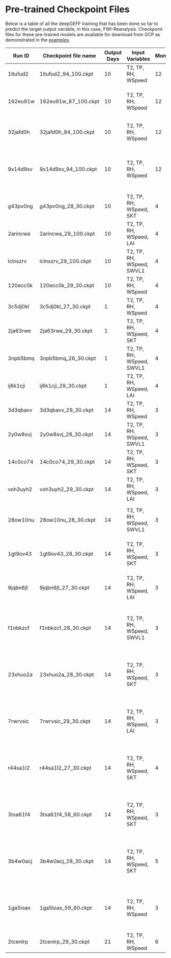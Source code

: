 # Pre-trained Checkpoint Files

 Below is a table of all the deepGEFF training that has been done so far to predict the target output variable, in this case, FWI-Reanalysis. Checkpoint files for these pre-trained models are available for download from GCP as demonstrated in the [examples](examples).

| Run ID   | Checkpoint file name   | Output Days | Input Variables           | Months | Input Days | Output Variable | Preprocessing                                                                     | Epochs | Accuracy                                                                               |
|----------|------------------------|-------------|---------------------------|--------|------------|-----------------|-----------------------------------------------------------------------------------|--------|----------------------------------------------------------------------------------------|
| 1ltufud2 | 1ltufud2_94_100.ckpt   | 10          | T2, TP, RH, WSpeed        | 12     | 4          | FWI-Reanalysis  | - Box-cox transformation                                                          | 100    |  [1ltufud2_acc.png](src/model/checkpoints/pre_trained/4_10/1ltufud2/1ltufud2_acc.png)  |
| 162eu91w | 162eu91w_87_100.ckpt   | 10          | T2, TP, RH, WSpeed        | 12     | 4          | FWI-Reanalysis  | - Undersampling for FWI < 10<br>- Box-cox transformation                          | 100    |  [162eu91w_acc.png](src/model/checkpoints/pre-trained/4_10/162eu91w/162eu91w_acc.png)  |
| 32jafd0h | 32jafd0h_84_100.ckpt   | 10          | T2, TP, RH, WSpeed        | 12     | 4          | FWI-Reanalysis  | - Class-Balanced Loss<br>- Box-cox transformation                                 | 100    |  [32jafd0h_acc.png](src/model/checkpoints/pre-trained/4_10/32jafd0h/32jafd0h_acc.png)  |
| 9x14d9sv | 9x14d9sv_94_100.ckpt   | 10          | T2, TP, RH, WSpeed        | 12     | 4          | FWI-Reanalysis  | - Class-Balanced Loss<br>- Undersampling for FWI < 10<br>- Box-cox transformation | 100    |  [9x14d9sv_acc.png](src/model/checkpoints/pre-trained/4_10/9x14d9sv/9x14d9sv_acc.png)  |
| g43pv0ng | g43pv0ng_28_30.ckpt    | 10          | T2, TP, RH, WSpeed, SKT   | 4      | 4          | FWI-Reanalysis  | - Box-cox transformation                                                          | 30     |  [g43pv0ng_acc.png](src/model/checkpoints/pre-trained/4_10/g43pv0ng/g43pv0ng_acc.png)  |
| 2arincwa | 2arincwa_29_100.ckpt   | 10          | T2, TP, RH, WSpeed, LAI   | 4      | 4          | FWI-Reanalysis  | - Box-cox transformation                                                          | 30     |  [2arincwa_acc.png](src/model/checkpoints/pre-trained/4_10/2arincwa/2arincwa_acc.png)  |
| lclnszrv | lclnszrv_29_100.ckpt   | 10          | T2, TP, RH, WSpeed, SWVL1 | 4      | 4          | FWI-Reanalysis  | - Box-cox transformation                                                          | 30     |  [lclnszrv_acc.png](src/model/checkpoints/pre-trained/4_10/lclnszrv/lclnszrv_acc.png)  |
| 120ecc0k | 120ecc0k_29_30.ckpt    | 10          | T2, TP, RH, WSpeed        | 4      | 4          | FWI-Reanalysis  | - Box-cox transformation                                                          | 30     |  [120ecc0k_acc.png](src/model/checkpoints/pre-trained/4_10/120ecc0k/120ecc0k_acc.png)  |
| 3c5dj0kl | 3c5dj0kl_27_30.ckpt    | 1           | T2, TP, RH, WSpeed        | 4      | 2          | FWI-Reanalysis  | - Box-cox transformation                                                          | 30     |  [3c5dj0kl_acc.png](src/model/checkpoints/pre-trained/4_10/3c5dj0kl/3c5dj0kl_acc.png)  |
| 2ja63rwe | 2ja63rwe_29_30.ckpt    | 1           | T2, TP, RH, WSpeed, SKT   | 4      | 2          | FWI-Reanalysis  | - Box-cox transformation                                                          | 30     | [2ja63rwe_acc.png](src/model/checkpoints/pre-trained/2_1/2ja63rwe/2ja63rwe_acc.png)    |
| 3npb5bmq | 3npb5bmq_26_30.ckpt    | 1           | T2, TP, RH, WSpeed, SWVL1 | 4      | 2          | FWI-Reanalysis  | - Box-cox transformation                                                          | 30     |  [3npb5bmq_acc.png](src/model/checkpoints/pre-trained/2_1/3npb5bmq/3npb5bmq_acc.png)   |
| ij6k1cji | ij6k1cji_29_30.ckpt    | 1           | T2, TP, RH, WSpeed, LAI   | 4      | 2          | FWI-Reanalysis  | - Box-cox transformation                                                          | 30     | [ij6k1cji_acc.png](src/model/checkpoints/pre-trained/2_1/ij6k1cji/ij6k1cji_acc.png)    |
| 3d3qbavv | 3d3qbavv_29_30.ckpt    | 14          | T2, TP, RH, WSpeed        | 3      | 4          | FWI-Reanalysis  | - Box-cox transformation                                                          | 30     |  [3d3qbavv_acc.png](src/model/checkpoints/pre-trained/4_14/3d3qbavv/3d3qbavv_acc.png)  |
| 2y0w8svj | 2y0w8svj_28_30.ckpt    | 14          | T2, TP, RH, WSpeed, SWVL1 | 3      | 4          | FWI-Reanalysis  | - Box-cox transformation                                                          | 30     |  [2y0w8svj_acc.png](src/model/checkpoints/pre-trained/4_14/2y0w8svj/2y0w8svj_acc.png)  |
| 14c0co74 | 14c0co74_29_30.ckpt    | 14          | T2, TP, RH, WSpeed, SKT   | 3      | 4          | FWI-Reanalysis  | - Box-cox transformation                                                          | 30     |  [14c0co74_acc.png](src/model/checkpoints/pre-trained/4_14//14c0co74/14c0co74_acc.png) |
| voh3uyh2 | voh3uyh2_29_30.ckpt    | 14          | T2, TP, RH, WSpeed, LAI   | 3      | 4          | FWI-Reanalysis  | - Box-cox transformation                                                          | 30     | [voh3uyh2_acc.png](src/model/checkpoints/pre-trained/4_14/voh3uyh2/voh3uyh2_acc.png)   |
| 28ow10nu | 28ow10nu_28_30.ckpt    | 14          | T2, TP, RH, WSpeed, SWVL1 | 3      | 4          | FWI-Reanalysis  | - Undersampling for FWI < 10<br>- Box-cox transformation                          | 30     | [28ow10nu_acc.png](src/model/checkpoints/pre-trained/4_14/28ow10nu/28ow10nu_acc.png)   |
| 1gt9ov43 | 1gt9ov43_28_30.ckpt    | 14          | T2, TP, RH, WSpeed, SKT   | 3      | 4          | FWI-Reanalysis  | - Undersampling for FWI < 10<br>- Box-cox transformation                          | 30     |  [1gt9ov43_acc.png](src/model/checkpoints/pre-trained/4_14/1gt9ov43/1gt9ov43_acc.png)  |
| 9jqbn6jt | 9jqbn6jt_27_30.ckpt    | 14          | T2, TP, RH, WSpeed, LAI   | 3      | 4          | FWI-Reanalysis  | - Undersampling for FWI < 10<br>- Box-cox transformation                          | 30     |  [9jqbn6jt_acc.png](src/model/checkpoints/pre-trained/4_14/9jqbn6jt/9jqbn6jt_acc.png)  |
| f1nbkzcf | f1nbkzcf_28_30.ckpt    | 14          | T2, TP, RH, WSpeed, SWVL1 | 3      | 4          | FWI-Reanalysis  | - Class-Balanced Loss<br>- Undersampling for FWI < 10<br>- Box-cox transformation | 30     |  [f1nbkzcf_acc.png](src/model/checkpoints/pre-trained/4_14/f1nbkzcf/f1nbkzcf_acc.png)  |
| 23xhuo2a | 23xhuo2a_28_30.ckpt    | 14          | T2, TP, RH, WSpeed, SKT   | 3      | 4          | FWI-Reanalysis  | - Class-Balanced Loss<br>- Undersampling for FWI < 10<br>- Box-cox transformation | 30     |  [23xhuo2a_acc.png](src/model/checkpoints/pre-trained/4_14/23xhuo2a/23xhuo2a_acc.png)  |
| 7rwrvsic | 7rwrvsic_29_30.ckpt    | 14          | T2, TP, RH, WSpeed, LAI   | 3      | 4          | FWI-Reanalysis  | - Class-Balanced Loss<br>- Undersampling for FWI < 10<br>- Box-cox transformation | 30     | [7rwrvsic_acc.png](src/model/checkpoints/pre-trained/4_14/7rwrvsic/7rwrvsic_acc.png)   |
| r44sa1l2 | r44sa1l2_27_30.ckpt    | 14          | T2, TP, RH, WSpeed, SKT   | 4      | 4          | FWI-Reanalysis  | - Class-Balanced Loss<br>- Undersampling for FWI < 10<br>- Box-cox transformation | 30     |  [r44sa1l2_acc.png](src/model/checkpoints/pre-trained/4_14/r44sa1l2/r44sa1l2_acc.png)  |
| 3txa61f4 | 3txa61f4_58_60.ckpt    | 14          | T2, TP, RH, WSpeed, SKT   | 3      | 4          | FWI-Reanalysis  | - Class-Balanced Loss<br>- Undersampling for FWI < 10<br>- Box-cox transformation | 60     |  [3txa61f4_acc.png](src/model/checkpoints/pre-trained/4_14/3txa61f4/3txa61f4_acc.png)  |
| 3b4w0acj | 3b4w0acj_28_30.ckpt    | 14          | T2, TP, RH, WSpeed, SKT   | 5      | 4          | FWI-Reanalysis  | - Class-Balanced Loss<br>- Undersampling for FWI < 10<br>- Box-cox transformation | 30     |  [3b4w0acj_acc.png](src/model/checkpoints/pre-trained/4_14/3b4w0acj/3b4w0acj_acc.png)  |
| 1ga5loax | 1ga5loax_59_60.ckpt    | 14          | T2, TP, RH, WSpeed        | 3      | 4          | FWI-Reanalysis  | - Class-Balanced Loss<br>- Undersampling for FWI < 10<br>- Box-cox transformation | 60     |  [1ga5loax_acc.png](src/model/checkpoints/pre-trained/4_14/1ga5loax/1ga5loax_acc.png)  |
| 2tcenlrp | 2tcenlrp_29_30.ckpt    | 21          | T2, TP, RH, WSpeed        | 6      | 7          | FWI-Reanalysis  | - Box-cox transformation                                                          | 30     | [2tcenlrp_acc.png](src/model/checkpoints/pre-trained/7_21/2tcenlrp/2tcenlrp_acc.png)   |
